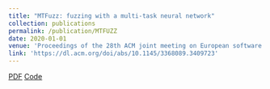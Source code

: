 ```yaml
---
title: "MTFuzz: fuzzing with a multi-task neural network"
collection: publications
permalink: /publication/MTFUZZ
date: 2020-01-01
venue: 'Proceedings of the 28th ACM joint meeting on European software engineering conference and symposium on the foundations of software engineering (ESEC/FSE 2020)'
link: 'https://dl.acm.org/doi/abs/10.1145/3368089.3409723'
---
```

[PDF]() [Code]()
